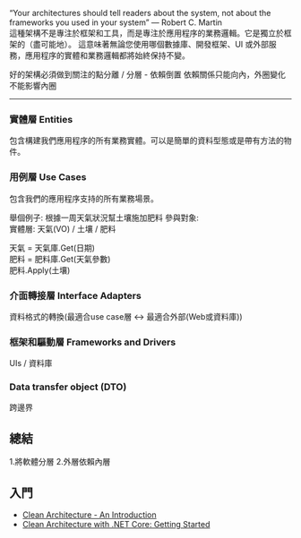 “Your architectures should tell readers about the system, not about the frameworks you used in your system” — Robert C. Martin    
這種架構不是專注於框架和工具，而是專注於應用程序的業務邏輯。它是獨立於框架的（盡可能地）。
這意味著無論您使用哪個數據庫、開發框架、UI 或外部服務，應用程序的實體和業務邏輯都將始終保持不變。

好的架構必須做到關注的點分離 / 分層 - 依賴倒置
依賴關係只能向內，外圈變化不能影響內圈

---------------------------------



### 實體層 Entities
包含構建我們應用程序的所有業務實體。可以是簡單的資料型態或是帶有方法的物件。


### 用例層 Use Cases
包含我們的應用程序支持的所有業務場景。    

舉個例子: 根據一周天氣狀況幫土壤施加肥料
參與對象:    
實體層: 天氣(VO) / 土壤 / 肥料

天氣 = 天氣庫.Get(日期)     
肥料 = 肥料庫.Get(天氣參數)     
肥料.Apply(土壤)     

### 介面轉接層 Interface Adapters
資料格式的轉換(最適合use case層 <-> 最適合外部(Web或資料庫))

### 框架和驅動層 Frameworks and Drivers
UIs / 資料庫

### Data transfer object (DTO)



跨邊界

## 總結
1.將軟體分層
2.外層依賴內層

## 入門
* [Clean Architecture - An Introduction](https://www.dandoescode.com/blog/clean-architecture-an-introduction/)
* [Clean Architecture with .NET Core: Getting Started](https://jasontaylor.dev/clean-architecture-getting-started/)


<!-- 將一個段落隱藏看不見
dto
https://softwareengineering.stackexchange.com/questions/373284/what-is-the-use-of-dto-instead-of-entity
-->


